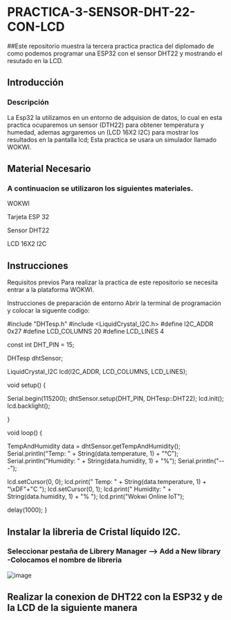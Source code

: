 # PRACTICA-3-SENSOR-DHT-22-CON-LCD

##Este repositorio muestra la tercera practica practica del diplomado de como podemos programar una ESP32 con el sensor DHT22 y mostrando el resutado en la LCD.

## Introducción
### Descripción
La Esp32 la utilizamos en un entorno de adquision de datos, lo cual en esta practica ocuparemos un sensor (DTH22) para obtener temperatura y humedad, ademas agrgaremos un (LCD 16X2 I2C) para mostrar los resultados en la pantalla lcd; Esta practica se usara un simulador llamado WOKWI.

## Material Necesario
### A continuacion se utilizaron los siguientes materiales.

WOKWI


Tarjeta ESP 32

Sensor DHT22

LCD 16X2 I2C

## Instrucciones

Requisitos previos
Para realizar la practica de este repositorio se necesita entrar a la plataforma WOKWI.

Instrucciones de preparación de entorno
Abrir la terminal de programación y colocar la siguente codigo:

#include "DHTesp.h"
#include <LiquidCrystal_I2C.h>
#define I2C_ADDR    0x27
#define LCD_COLUMNS 20
#define LCD_LINES   4

const int DHT_PIN = 15;

DHTesp dhtSensor;

LiquidCrystal_I2C lcd(I2C_ADDR, LCD_COLUMNS, LCD_LINES);

void setup() {

  Serial.begin(115200);
  dhtSensor.setup(DHT_PIN, DHTesp::DHT22);
  lcd.init();
  lcd.backlight();

}

void loop() {

  TempAndHumidity  data = dhtSensor.getTempAndHumidity();
  Serial.println("Temp: " + String(data.temperature, 1) + "°C");
  Serial.println("Humidity: " + String(data.humidity, 1) + "%");
  Serial.println("---");
  
  lcd.setCursor(0, 0);
  lcd.print("  Temp: " + String(data.temperature, 1) + "\xDF"+"C  ");
  lcd.setCursor(0, 1);
  lcd.print(" Humidity: " + String(data.humidity, 1) + "% ");
  lcd.print("Wokwi Online IoT");

  delay(1000);
}

## Instalar la libreria de Cristal líquido I2C.
### Seleccionar pestaña de Librery Manager --> Add a New library -Colocamos el nombre de libreria

![image](https://github.com/ErickRomeroRamos/PRACTICA-3-SENSOR-DHT-22-CON-LCD/assets/153964793/abc69382-3623-47ff-b55b-a8574b801b58)

## Realizar la conexion de DHT22 con la ESP32 y de la LCD de la siguiente manera

